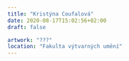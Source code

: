 ```yaml
---
title: "Kristýna Coufalová"
date: 2020-08-17T15:02:56+02:00
draft: false

artwork: "???"
location: "Fakulta výtvarných umění"
---
```

